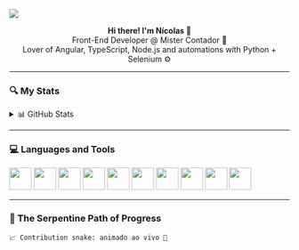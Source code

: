 <!-- HEADER -->
<img src="https://capsule-render.vercel.app/api?type=waving&color=0:2b5876,100:4e4376&height=180&section=header&text=Welcome%20to%20my%20world!&fontSize=30&fontColor=ffffff" />

<p align="center">
  <b>Hi there! I'm Nícolas 👋</b><br>
  Front-End Developer @ Mister Contador 💼<br>
  Lover of Angular, TypeScript, Node.js and automations with Python + Selenium ⚙️
</p>

---

### 🔍 My Stats

<details>
  <summary>📊 GitHub Stats</summary>
  <br />
  <img src="https://github-readme-stats.vercel.app/api?username=nicolasmota&show_icons=true&theme=tokyonight" />
  <img src="https://github-readme-stats.vercel.app/api/top-langs/?username=nicolasmota&layout=compact&theme=tokyonight" />
</details>

---

### 💻 Languages and Tools

<p align="left">
  <img src="https://cdn.jsdelivr.net/gh/devicons/devicon/icons/angularjs/angularjs-original.svg" width="40"/>
  <img src="https://cdn.jsdelivr.net/gh/devicons/devicon/icons/git/git-original.svg" width="40"/>
  <img src="https://cdn.jsdelivr.net/gh/devicons/devicon/icons/nodejs/nodejs-original.svg" width="40"/>
  <img src="https://cdn.jsdelivr.net/gh/devicons/devicon/icons/bootstrap/bootstrap-original.svg" width="40"/>
  <img src="https://cdn.jsdelivr.net/gh/devicons/devicon/icons/sass/sass-original.svg" width="40"/>
  <img src="https://cdn.jsdelivr.net/gh/devicons/devicon/icons/html5/html5-original.svg" width="40"/>
  <img src="https://cdn.jsdelivr.net/gh/devicons/devicon/icons/css3/css3-original.svg" width="40"/>
  <img src="https://cdn.jsdelivr.net/gh/devicons/devicon/icons/javascript/javascript-original.svg" width="40"/>
  <img src="https://cdn.jsdelivr.net/gh/devicons/devicon/icons/typescript/typescript-original.svg" width="40"/>
  <img src="https://cdn.jsdelivr.net/gh/devicons/devicon/icons/python/python-original.svg" width="40"/>
</p>

---

### 🐍 The Serpentine Path of Progress

```text
📈 Contribution snake: animado ao vivo 🐍
